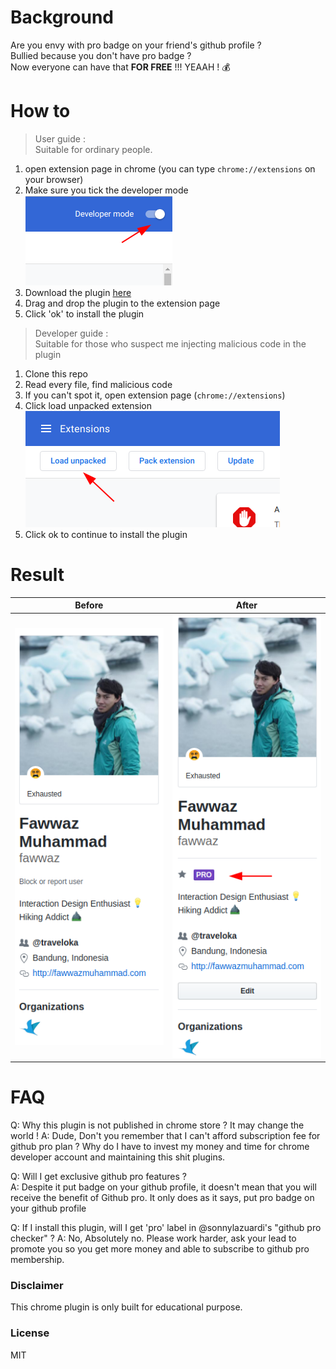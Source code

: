 # Background

Are you envy with pro badge on your friend's github profile ?  
Bullied because you don't have pro badge ?  
Now everyone can have that **FOR FREE** !!! YEAAH ! :moneybag:

# How to

> User guide :  
> Suitable for ordinary people.

1. open extension page in chrome (you can type `chrome://extensions` on your browser)
2. Make sure you tick the developer mode  
   ![developer mode ticked](docs/image1.png)
3. Download the plugin [here](github-pro.crx)
4. Drag and drop the plugin to the extension page
5. Click 'ok' to install the plugin

> Developer guide :  
> Suitable for those who suspect me injecting malicious code in the plugin

1. Clone this repo
2. Read every file, find malicious code
3. If you can't spot it, open extension page (`chrome://extensions`)
4. Click load unpacked extension  
   ![unpacked extension](docs/image2.png)
5. Click ok to continue to install the plugin

# Result

| Before                     | After                     |
| -------------------------- | ------------------------- |
| ![before](docs/image3.png) | ![after](docs/image4.png) |

# FAQ

Q: Why this plugin is not published in chrome store ? It may change the world !
A: Dude, Don't you remember that I can't afford subscription fee for github pro plan ? Why do I have to invest my money and time for chrome developer account and maintaining this shit plugins.

Q: Will I get exclusive github pro features ?  
A: Despite it put badge on your github profile, it doesn't mean that you will receive the benefit of Github pro. It only does as it says, put pro badge on your github profile

Q: If I install this plugin, will I get 'pro' label in @sonnylazuardi's "github pro checker" ?
A: No, Absolutely no. Please work harder, ask your lead to promote you so you get more money and able to subscribe to github pro membership.

### Disclaimer

This chrome plugin is only built for educational purpose.

### License

MIT
